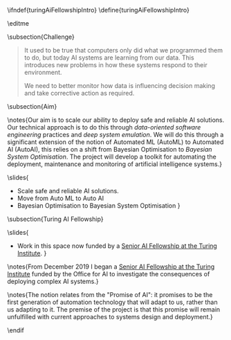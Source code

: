 \ifndef{turingAiFellowshipIntro}
\define{turingAiFellowshipIntro}

\editme

\subsection{Challenge}

> It used to be true that computers only did what we programmed them to do, but today AI systems are learning from our data. This introduces new problems in how these systems respond to their environment. 
>
>We need to better monitor how data is influencing decision making and take corrective action as required. 


\subsection{Aim}

\notes{Our aim is to scale our ability to deploy safe and reliable AI
solutions. Our technical approach is to do this through *data-oriented
software engineering* practices and *deep system emulation*. We will do this through  a
significant extension of the notion of Automated ML
(AutoML) to Automated AI (AutoAI), this relies on a shift from Bayesian Optimisation to *Bayesian System Optimisation*. The project will
develop a toolkit for automating the deployment, maintenance and
monitoring of artificial intelligence systems.}

\slides{
* Scale safe and reliable AI solutions. 
* Move from Auto ML to Auto AI
* Bayesian Optimisation to Bayesian System Optimisation
}


\subsection{Turing AI Fellowship}

\slides{
* Work in this space now funded by a [Senior AI Fellowship at the Turing Institute](https://www.turing.ac.uk/news/welcoming-world-class-turing-ai-fellows-institute). 
}

\notes{From December 2019 I began a [Senior AI Fellowship at the Turing Institute](https://www.turing.ac.uk/news/welcoming-world-class-turing-ai-fellows-institute) funded by the Office for AI to investigate the consequences of deploying complex AI systems.}

\notes{The notion relates from the "Promise of AI": it promises to be the first generation of automation technology that will adapt to us, rather than us adapting to it. The premise of the project is that this promise will remain unfulfilled with current approaches to systems design and deployment.}

\endif
